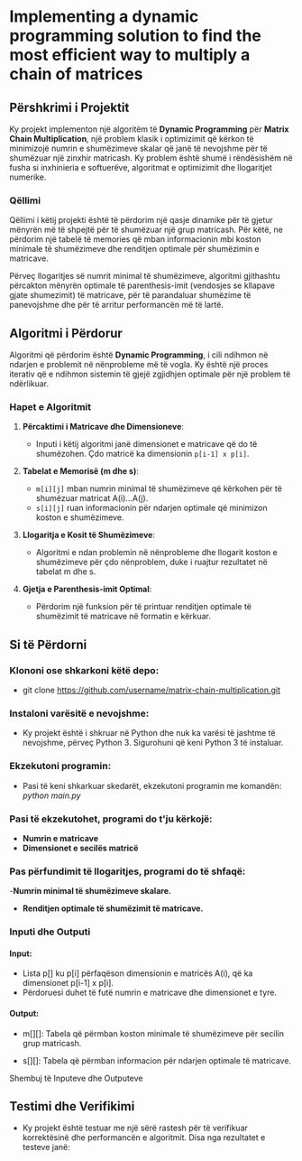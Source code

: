 # Implementing a dynamic programming solution to find the most efficient way to multiply a chain of matrices

## Përshkrimi i Projektit

Ky projekt implementon një algoritëm të **Dynamic Programming** për **Matrix Chain Multiplication**, një problem klasik i optimizimit që kërkon të minimizojë numrin e shumëzimeve skalar që janë të nevojshme për të shumëzuar një zinxhir matricash. Ky problem është shumë i rëndësishëm në fusha si inxhinieria e softuerëve, algoritmat e optimizimit dhe llogaritjet numerike.

### Qëllimi

Qëllimi i këtij projekti është të përdorim një qasje dinamike për të gjetur mënyrën më të shpejtë për të shumëzuar një grup matricash. Për këtë, ne përdorim një tabelë të memories që mban informacionin mbi koston minimale të shumëzimeve dhe renditjen optimale për shumëzimin e matricave.

Përveç llogaritjes së numrit minimal të shumëzimeve, algoritmi gjithashtu përcakton mënyrën optimale të parenthesis-imit (vendosjes se kllapave gjate shumezimit) të matricave, për të parandaluar shumëzime të panevojshme dhe për të arritur performancën më të lartë.

## Algoritmi i Përdorur

Algoritmi që përdorim është **Dynamic Programming**, i cili ndihmon në ndarjen e problemit në nënprobleme më të vogla. Ky është një proces iterativ që e ndihmon sistemin të gjejë zgjidhjen optimale për një problem të ndërlikuar.

### Hapet e Algoritmit

1. **Përcaktimi i Matricave dhe Dimensioneve**: 
   - Inputi i këtij algoritmi janë dimensionet e matricave që do të shumëzohen. Çdo matricë ka dimensionin `p[i-1] x p[i]`.

2. **Tabelat e Memorisë (m dhe s)**:
   - `m[i][j]` mban numrin minimal të shumëzimeve që kërkohen për të shumëzuar matricat A(i)...A(j).
   - `s[i][j]` ruan informacionin për ndarjen optimale që minimizon koston e shumëzimeve.

3. **Llogaritja e Kosit të Shumëzimeve**:
   - Algoritmi e ndan problemin në nënprobleme dhe llogarit koston e shumëzimeve për çdo nënproblem, duke i ruajtur rezultatet në tabelat m dhe s.

4. **Gjetja e Parenthesis-imit Optimal**:
   - Përdorim një funksion për të printuar renditjen optimale të shumëzimit të matricave në formatin e kërkuar.

## Si të Përdorni
### Klononi ose shkarkoni këtë depo:

- git clone https://github.com/username/matrix-chain-multiplication.git

### Instaloni varësitë e nevojshme:

- Ky projekt është i shkruar në Python dhe nuk ka varësi të jashtme të nevojshme, përveç Python 3. Sigurohuni që keni Python 3 të instaluar.

### Ekzekutoni programin:

- Pasi të keni shkarkuar skedarët, ekzekutoni programin me komandën:
  _python main.py_

  
### Pasi të ekzekutohet, programi do t'ju kërkojë:
- **Numrin e matricave**
- **Dimensionet e secilës matricë**

### Pas përfundimit të llogaritjes, programi do të shfaqë:

-**Numrin minimal të shumëzimeve skalare.**

- **Renditjen optimale të shumëzimit të matricave.**

### Inputi dhe Outputi
#### Input:

- Lista p[] ku p[i] përfaqëson dimensionin e matricës A(i), që ka dimensionet p[i-1] x p[i].
- Përdoruesi duhet të futë numrin e matricave dhe dimensionet e tyre.

#### Output:

- m[][]: Tabela që përmban koston minimale të shumëzimeve për secilin grup matricash.

- s[][]: Tabela që përmban informacion për ndarjen optimale të matricave.

Shembuj të Inputeve dhe Outputeve

## Testimi dhe Verifikimi
- Ky projekt është testuar me një sërë rastesh për të verifikuar korrektësinë dhe performancën e algoritmit. Disa nga rezultatet e testeve janë:
